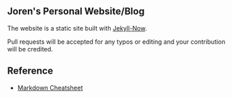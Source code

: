 ## Joren's Personal Website/Blog

The website is a static site built with [Jekyll-Now](https://github.com/barryclark/jekyll-now).

Pull requests will be accepted for any typos or editing and your contribution will be credited.

## Reference
- [Markdown Cheatsheet](http://www.jekyllnow.com/Markdown-Style-Guide/)
